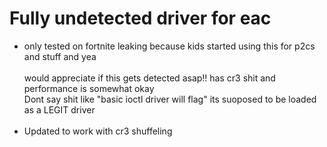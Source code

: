 # Fully undetected driver for eac
- only tested on fortnite
leaking because kids started using this for p2cs and stuff and yea
<br><br>
would appreciate if this gets detected asap!! has cr3 shit and performance is somewhat okay<br>
Dont say shit like "basic ioctl driver will flag" its suoposed to be loaded as a LEGIT driver
<br><br>
- Updated to work with cr3 shuffeling
